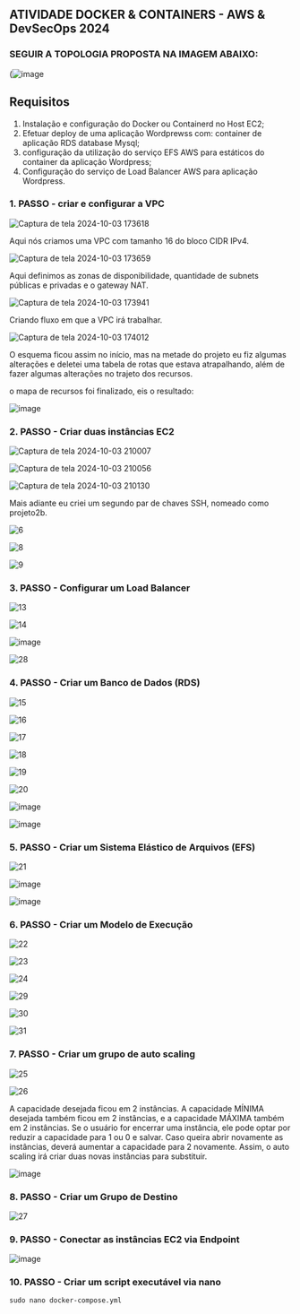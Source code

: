 ## ATIVIDADE DOCKER & CONTAINERS - AWS & DevSecOps 2024

### SEGUIR A TOPOLOGIA PROPOSTA NA IMAGEM ABAIXO:

(![image](https://github.com/user-attachments/assets/bff21e5e-2596-4db9-8124-317e3349c75d)

## Requisitos
1. Instalação e configuração do Docker ou Containerd no Host EC2;
2. Efetuar deploy de uma aplicação Wordprewss com: container de aplicação RDS database Mysql;
3. configuração da utilização do serviço EFS AWS para estáticos do container da aplicação Wordpress;
4. Configuração do serviço de Load Balancer AWS para aplicação Wordpress.



### 1. PASSO - criar e configurar a VPC

![Captura de tela 2024-10-03 173618](https://github.com/user-attachments/assets/6aa3b0e0-5f94-4ab0-9345-91352f68df52)

Aqui nós criamos uma VPC com tamanho 16 do bloco CIDR IPv4.




![Captura de tela 2024-10-03 173659](https://github.com/user-attachments/assets/daf5a288-3e3f-445e-b0c6-92d511693561)

Aqui definimos as zonas de disponibilidade, quantidade de subnets públicas e privadas e o gateway NAT.




![Captura de tela 2024-10-03 173941](https://github.com/user-attachments/assets/4b5819a1-21cc-46b1-8961-6373aab636e7)

Criando fluxo em que a VPC irá trabalhar.




![Captura de tela 2024-10-03 174012](https://github.com/user-attachments/assets/86bf65d2-2946-48b3-b747-bb0cab0e178d)

O esquema ficou assim no início, mas na metade do projeto eu fiz algumas alterações e deletei uma tabela de rotas que estava atrapalhando, além de fazer algumas alterações no trajeto dos recursos.



o mapa de recursos foi finalizado, eis o resultado: 

![image](https://github.com/user-attachments/assets/99ebfd2f-0dc1-46aa-b465-05847a5b8ea0)


### 2. PASSO - Criar duas instâncias EC2

![Captura de tela 2024-10-03 210007](https://github.com/user-attachments/assets/7c343594-9916-4a5c-8009-6754aa68a2b2)

![Captura de tela 2024-10-03 210056](https://github.com/user-attachments/assets/9049cd36-6346-4841-9c45-227d7175f0f1)

![Captura de tela 2024-10-03 210130](https://github.com/user-attachments/assets/48d4a6c2-570e-4d37-805f-790ddfe4e04e)

Mais adiante eu criei um segundo par de chaves SSH, nomeado como projeto2b.

![6](https://github.com/user-attachments/assets/2e2ca6ff-9c4c-4571-be13-921564dad45e)

![8](https://github.com/user-attachments/assets/83317914-df0e-4557-a433-0a37ae38f552)

![9](https://github.com/user-attachments/assets/44c69698-aea5-4406-8b93-de188e79b01d)



### 3. PASSO - Configurar um Load Balancer

![13](https://github.com/user-attachments/assets/eb2a9b81-ccee-4199-8bfe-62279e678d52)

![14](https://github.com/user-attachments/assets/7e21f245-c9cc-4ad0-bf26-0bcb73a4bde1)

![image](https://github.com/user-attachments/assets/1d25eb8a-b31c-47eb-8c97-bf315c0d8eee)

![28](https://github.com/user-attachments/assets/9e38c4c2-6474-42be-a024-289c81d38168)


### 4. PASSO - Criar um Banco de Dados (RDS)

![15](https://github.com/user-attachments/assets/666386c2-b054-4dc4-b29b-be59704b500d)

![16](https://github.com/user-attachments/assets/8b4361ba-754d-49c0-8b70-da858edcc996)

![17](https://github.com/user-attachments/assets/e0d625e5-920a-4543-98d9-35b601336670)

![18](https://github.com/user-attachments/assets/ac3629b2-7d03-439e-8c21-435a6b1642c1)

![19](https://github.com/user-attachments/assets/c9c48c7b-4c48-4216-838a-cd7edfa609df)

![20](https://github.com/user-attachments/assets/74f097a6-54f7-4c1e-9e58-8fe52b9083ac)

![image](https://github.com/user-attachments/assets/37d7d5e4-37d8-4db7-8648-1b3bd288b66e)

![image](https://github.com/user-attachments/assets/a1c269a7-ad4d-4ac8-bcab-9081798dcd80)


### 5. PASSO - Criar um Sistema Elástico de Arquivos (EFS)

![21](https://github.com/user-attachments/assets/454b09f3-50ad-45fb-9282-01a2b7e8ab10)

![image](https://github.com/user-attachments/assets/1fbcdbfe-74a2-4c8c-9268-df778192d867)

![image](https://github.com/user-attachments/assets/d0b39d54-ec04-4797-8b83-e351541614d2)

### 6. PASSO - Criar um Modelo de Execução

![22](https://github.com/user-attachments/assets/09fb9fe0-eba3-4da2-a324-5d90c9992d2b)

![23](https://github.com/user-attachments/assets/9c7a70b9-8013-4e2b-be79-11e444c8c81c)

![24](https://github.com/user-attachments/assets/426494d0-ced8-4f98-9b55-f0abbcb885d5)

![29](https://github.com/user-attachments/assets/9b5fe9a3-74d8-41d9-b80c-4aaec11894ff)

![30](https://github.com/user-attachments/assets/e15db0c0-5367-430f-9f60-18e9c6f3e264)

![31](https://github.com/user-attachments/assets/631aa658-8a45-4d84-b9f3-a5939fa2bb3d)


### 7. PASSO - Criar um grupo de auto scaling

![25](https://github.com/user-attachments/assets/cabbdd7f-f740-42f4-bdd2-96decf5b96c4)

![26](https://github.com/user-attachments/assets/ede53ceb-ce39-42c0-a420-619050548898)

A capacidade desejada ficou em 2 instâncias. A capacidade MÍNIMA desejada também ficou em 2 instâncias, e a capacidade MÁXIMA também em 2 instâncias. Se o usuário for encerrar uma instância, ele pode optar por reduzir a capacidade para 1 ou 0 e salvar. Caso queira abrir novamente as instâncias, deverá aumentar a capacidade para 2 novamente. Assim, o auto scaling irá criar duas novas instâncias para substituir.

![image](https://github.com/user-attachments/assets/ef59a73d-c186-41f5-a3c6-8285910e43f1)

### 8. PASSO - Criar um Grupo de Destino

![27](https://github.com/user-attachments/assets/2330a120-3104-4671-a552-693ebae7ace7)


### 9. PASSO - Conectar as instâncias EC2 via Endpoint

![image](https://github.com/user-attachments/assets/6c2608f3-b3bf-444e-ae4d-4b12d0255b3d)


### 10. PASSO - Criar um script executável via nano 

`sudo nano docker-compose.yml`
